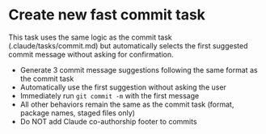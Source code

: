 # Create new fast commit task

This task uses the same logic as the commit task (.claude/tasks/commit.md) but automatically selects the first suggested commit message without asking for confirmation.

- Generate 3 commit message suggestions following the same format as the commit task
- Automatically use the first suggestion without asking the user
- Immediately run `git commit -m` with the first message
- All other behaviors remain the same as the commit task (format, package names, staged files only)
- Do NOT add Claude co-authorship footer to commits

